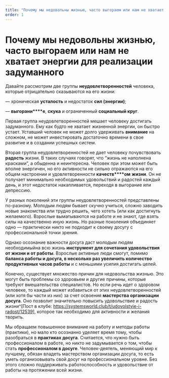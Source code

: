 ```yaml
---
title: "Почему мы недовольны жизнью, часто выгораем или нам не хватает энергии для реализации задуманного"
order: 1
---
```


# Почему мы недовольны жизнью, часто выгораем или нам не хватает энергии для реализации задуманного

Давайте рассмотрим две группы **неудовлетворенностей** человека, которые отрицательно сказываются на его жизни:

— хроническая **усталость** и недостаток **сил (энергии)**;

— **выгорани****е**, **скука** и ограниченный **социальный круг**.

Первая группа неудовлетворенностей мешает человеку достигать задуманного. Ему как будто не хватает жизненной энергии, он быстро устает. Уставший человек не может долго удерживать **внимание** на сложном, не может инвестировать достаточно времени в свое развитие и в создании успешных систем.

Вторая группа неудовлетворенностей не дает человеку почувствовать **радость** жизни. В таких случаях говорят, что “жизнь не наполнена красками”, а обыденна и неинтересна. Человек при этом может быть вполне энергичен, но его активности не сильно отражаются на его общем настроении и удовлетворенности **качеств****ом** **жизни**. Он не получает минимально необходимых удовольствий и радостей каждый день, и этот недостаток накапливается, переходя в выгорание или депрессию.

У разных поколений эти группы неудовлетворенностей представлены по-разному. Молодым людям бывает скучно учиться, сложно заводить новые знакомства или трудно решить, чего хотеть (или как достигнуть желаемого). Взрослые выматываются на работе и не знают, где взять силы на качественно иную жизнь. Но разные поколения объединяет одно — практически никто не подходит к своему досугу с профессиональной точки зрения.

Однако осознание важности досуга даст молодым людям необходимыйна всю жизнь **инструмент для сочетания удовольствия от жизни и от работы**. Взрослые активные люди смогут, помимо **баланса работы и досуга, в несколько раз увеличить количество продуктивных часов работы** и с меньшими усилия достигать целей.

Конечно, существует множество причин для недовольства жизнью. Это могут быть проблемы со здоровьем и другие причины, которые требуют вмешательства специалистов. Но если речь идет о здоровом человеке, то каждый может избавиться от этих неудовлетворенностей (или хотя бы части из них) за счет освоения **мастерства организации досуга**. Оно позволит значительно повысить удовольствие и радость жизни^[Пост в клубе: <https://systemsworld.club/t/udovolstvie-i-radost/12539>], которое так необходимо для активности и желания творить.

Мы обращаем повышенное внимание на работу и методы работы (практики), но мало кто осознанно уделяет время тому, чтобы разобраться в **практиках досуга**. Считается, что нужно быть профессионалом в работе, но никто не задумывается о том, чтобы стать **профессионалом в досуге**. Человек-деятель, меняющий мир к лучшему, обязан владеть мастерством организации досуга, то есть уметь организовывать свой досуг на профессиональном уровне. Без этого сложно поддерживать работоспособность и удовольствие от работы на протяжении всей жизни.